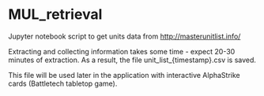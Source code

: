# MUL_retrieval
Jupyter notebook script to get units data from http://masterunitlist.info/

Extracting and collecting information takes some time - expect 20-30 minutes of extraction.
As a result, the file unit_list_{timestamp}.csv is saved.

This file will be used later in the application with interactive AlphaStrike cards (Battletech tabletop game).
